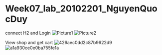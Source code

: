 # Week07_lab_20102201_NguyenQuocDuy
connect H2 and Login
![Picture1](https://github.com/Pandeee12/Week07_lab_20102201_NguyenQuocDuy/assets/144768405/fe9350d2-6b20-4b0c-88b3-7f6644201ee4)
![Picture2](https://github.com/Pandeee12/Week07_lab_20102201_NguyenQuocDuy/assets/144768405/3ffa22f5-4cea-4d13-b5e6-edbab8c2952c)

View shop and get cart
![426aec0dd2c87b9622d9](https://github.com/Pandeee12/Week07_lab_20102201_NguyenQuocDuy/assets/144768405/e7e9d9df-f7d3-4b68-9a11-8ea4eed7b6b0)
![a1a930ce0e0ba755fe1a](https://github.com/Pandeee12/Week07_lab_20102201_NguyenQuocDuy/assets/144768405/1179148c-3f32-4efd-8870-ebb4ef504365)
